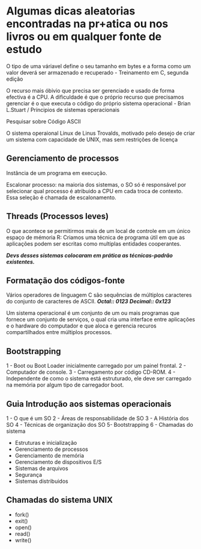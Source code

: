 # Algumas dicas aleatorias encontradas na pr+atica ou nos livros ou em qualquer fonte de estudo

O tipo de uma váriavel define o seu tamanho em bytes e a forma como um valor deverá ser armazenado e recuperado - Treinamento em C, segunda edição

 O recurso mais óbivio que precisa ser gerenciado e usado de forma efectiva é a CPU. A dificuldade é que o próprio recurso que precisamos gerenciar é o que executa o código do próprio sistema operacional - Brian L.Stuart / Príncipios de sistemas operacionais

Pesquisar sobre Código ASCII

O sistema operaional Linux de Linus Trovalds, motivado pelo desejo de criar um sistema com capacidade de UNIX, mas sem restrições de licença

## Gerenciamento de processos

Instância de um programa em execução.

Escalonar processo: na maioria dos sistemas, o SO só é responsável por selecionar qual processo é atribuido a CPU em cada troca de contexto. Essa seleção é chamada de escalonamento.

## Threads (Processos leves)

O que acontece se permitirmos mais de um local de controle em um único espaço de mémoria
R: Criamos uma técnica de programa útil em que as aplicações podem ser escritas como multiplas entidades cooperantes.

***Devs desses sistemas colocaram em prática as técnicas-padrão existentes.***

## Formatação dos códigos-fonte

Vários operadores de linguagem C são sequências de múltiplos caracteres do conjunto de caracteres de ASCII.
***Octal:: 0123***
***Decimal:: 0x123***

Um sistema operacional é um conjunto de um ou mais programas que fornece um conjunto de serviços, o qual cria uma interface entre aplicações e o hardware do computador e que aloca e gerencia recuros compartilhados entre múltiplos processos.

## Bootstrapping

1 - Boot ou Boot Loader inicialmente carregado por um painel frontal.
2 - Computador de console.
3 - Carregamento por código CD-ROM.
4 - Independente de como o sistema está estruturado, ele deve ser carregado na memória por algum tipo de carregador boot.

## Guia Introdução aos sistemas operacionais

1 - O que é um SO
2 - Áreas de responsabilidade de SO
3 - A História dos SO
4 - Técnicas de organização dos SO
5- Bootstrapping
6 - Chamadas do sistema

- Estruturas e inicialização
- Gerenciamento de processos
- Gerenciamento de memória
- Gerenciamento de dispositivos E/S
- Sistemas de arquivos
- Segurança
- Sistemas distribuidos

## Chamadas do sistema UNIX

- fork()
- exit()
- open()
- read()
- write()
